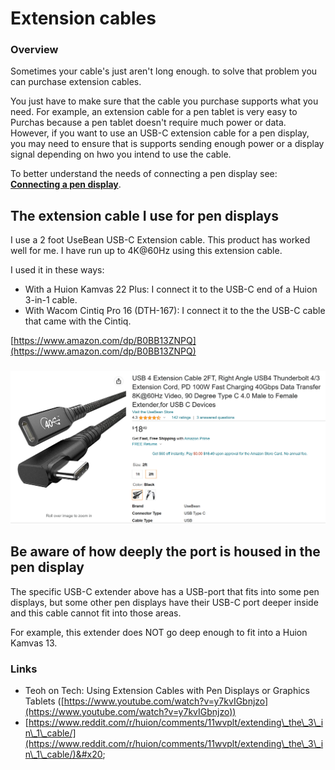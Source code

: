 # Extension cables

### Overview

Sometimes your cable's just aren't long enough. to solve that problem you can purchase extension cables.&#x20;

You just have to make sure that the cable you purchase supports what you need. For example, an extension cable for a pen tablet is very easy to Purchas because a pen tablet doesn't require much power or data. However, if you want to use an USB-C extension cable for a pen display, you may need to ensure that is supports sending enough power or a display signal depending on hwo you intend to use the cable.

To better understand the needs of connecting a pen display see: [**Connecting a pen display**](../guides/connections-and-cabling/connecting-a-pen-display.md).

## The extension cable I use for pen displays

I use a 2 foot UseBean USB-C Extension cable. This product has worked well for me. I have run up to 4K@60Hz using this extension cable. &#x20;

I used it in these ways:

* With a Huion Kamvas 22 Plus: I connect it to the USB-C end of a Huion 3-in-1 cable.&#x20;
* With Wacom Cintiq Pro 16 (DTH-167): I connect it to the the USB-C cable that came with the Cintiq.

[https://www.amazon.com/dp/B0BB13ZNPQ](https://www.amazon.com/dp/B0BB13ZNPQ)

### ![](<../.gitbook/assets/image (77).png>)

## Be aware of how deeply the port is housed in the pen display

The specific USB-C extender above has a USB-port that fits into some pen displays, but some other pen displays have their USB-C port deeper inside and this cable cannot fit into those areas.

For example, this extender does NOT go deep enough to fit into a Huion Kamvas 13.&#x20;

### Links

* Teoh on Tech: Using Extension Cables with Pen Displays or Graphics Tablets ([https://www.youtube.com/watch?v=y7kvIGbnjzo](https://www.youtube.com/watch?v=y7kvIGbnjzo))
* [https://www.reddit.com/r/huion/comments/11wvplt/extending\_the\_3\_in\_1\_cable/](https://www.reddit.com/r/huion/comments/11wvplt/extending\_the\_3\_in\_1\_cable/)&#x20;

